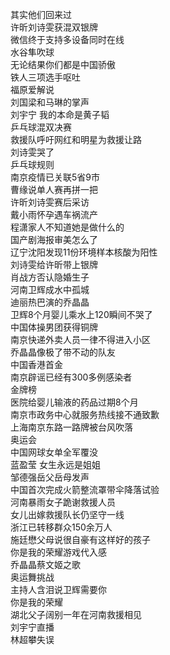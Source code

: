 其实他们回来过  
许昕刘诗雯获混双银牌  
微信终于支持多设备同时在线  
水谷隼吹球  
无论结果你们都是中国骄傲  
铁人三项选手呕吐  
福原爱解说  
刘国梁和马琳的掌声  
刘宇宁 我的本命是黄子韬  
乒乓球混双决赛  
救援队呼吁网红和明星为救援让路  
刘诗雯哭了  
乒乓球规则  
南京疫情已关联5省9市  
曹缘说单人赛再拼一把  
许昕刘诗雯赛后采访  
戴小雨怀孕遇车祸流产  
程潇家人不知道她是做什么的  
国产剧海报审美怎么了  
辽宁沈阳发现11份环境样本核酸为阳性  
刘诗雯给许昕带上银牌  
肖战方否认隐婚生子  
河南卫辉成水中孤城  
迪丽热巴演的乔晶晶  
卫辉8个月婴儿乘水上120瞬间不哭了  
中国体操男团获得铜牌  
南京快递外卖人员一律不得进入小区  
乔晶晶像极了带不动的队友  
中国香港首金  
南京辟谣已经有300多例感染者  
金牌榜  
医院给婴儿输液的药品过期8个月  
南京市政务中心就服务热线接不通致歉  
上海南京东路一路牌被台风吹落  
奥运会  
中国网球女单全军覆没  
蓝盈莹 女生永远是姐姐  
邹德强岳父岳母发声  
中国首次完成火箭整流罩带伞降落试验  
河南暴雨女子跪谢救援人员  
女儿出嫁救援队长仍坚守一线  
浙江已转移群众150余万人  
施廷懋父母说很自豪有这样好的孩子  
你是我的荣耀游戏代入感  
乔晶晶蔡文姬之歌  
奥运舞挑战  
主持人含泪说卫辉需要你  
你是我的荣耀  
湖北父子阔别一年在河南救援相见  
刘宇宁直播  
林超攀失误  
